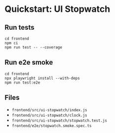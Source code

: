 # Quickstart: UI Stopwatch

## Run tests
```
cd frontend
npm ci
npm run test -- --coverage
```

## Run e2e smoke
```
cd frontend
npx playwright install --with-deps
npm run test:e2e
```

## Files
- `frontend/src/ui-stopwatch/index.js`
- `frontend/src/ui-stopwatch/clock.js`
- `frontend/src/ui-stopwatch/stopwatch.test.js`
- `frontend/e2e/stopwatch.smoke.spec.ts`


